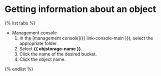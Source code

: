 # Getting information about an object

{% list tabs %}

- Management console
  1. In the [management console]({{ link-console-main }}), select the appropriate folder.
  1. Select **{{ objstorage-name }}**.
  1. Click the name of the desired bucket.
  1. Click the object name.

{% endlist %}

